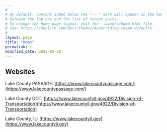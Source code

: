 ```yaml
---
#
# By default, content added below the "---" mark will appear in the home page
# between the top bar and the list of recent posts.
# To change the home page layout, edit the _layouts/home.html file.
# See: https://jekyllrb.com/docs/themes/#overriding-theme-defaults
#
layout: page
title: "Home"
permalink: /
modified_date: 2025-03-20
---
```


## Websites
Lake County PASSAGE: [https://www.lakecountypassage.com/](https://www.lakecountypassage.com/)

Lake County DOT: [https://www.lakecountyil.gov/4922/Division-of-Transportation](https://www.lakecountyil.gov/4922/Division-of-Transportation)

Lake County, IL: [https://www.lakecountyil.gov](https://www.lakecountyil.gov)